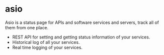 # asio

Asio is a status page for APIs and software services and servers, track all of them from one place.

* REST API for setting and getting status information of your services.
* Historical log of all your services.
* Real time logging of your services.

